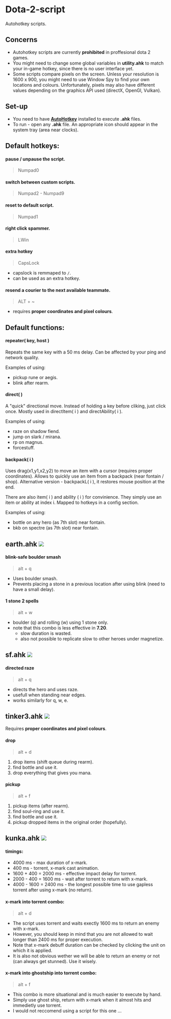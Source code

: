 # Dota-2-script
Autohotkey scripts.

## Concerns 
* Autohotkey scripts are currently **prohibited** in proffesional dota 2 games.
* You might need to change some global variables in **utility.ahk** to match your in-game hotkey, since there is no user interface yet.
* Some scripts compare pixels on the screen. Unless your resolution is 1600 x 900, you might need to use Window Spy to find your own locations and colours. Unfortunately, pixels may also have different values depending on the graphics API used (directX, OpenGl, Vulkan).

## Set-up
- You need to have [**AutoHotkey**](https://autohotkey.com/download/) installed to execute **.ahk** files.
- To run - open any **.ahk** file. An appropriate icon should appear in the system tray (area near clocks). 
## Default hotkeys:

#### pause / unpause the script.
> Numpad0

#### switch between custom scripts. 
> Numpad2 - Numpad9 

#### reset to default script.
> Numpad1 

#### right click spammer.
> LWin 

#### extra hotkey
> CapsLock
- capslock is remmaped to `/`.
- can be used as an extra hotkey.

#### resend a courier to the next available teammate.
> ALT + ~ 
- requires **proper coordinates and pixel colours**.

## Default functions:
  
#### repeater( key, host )
Repeats the same key with a 50 ms delay. Can be affected by your ping and network quality.

Examples of using:
* pickup rune or aegis. 
* blink after rearm.

#### direct( )
A "quick" directional move. Instead of holding a key before cliking, just click once. Mostly used in directItem( i ) and directAbility( i ).

Examples of using:
* raze on shadow fiend. 
* jump on slark / mirana.
* rp on magnus. 
* forcestuff.

#### backpack( i ) 
Uses drag(x1,y1,x2,y2) to move an item with a cursor (requires proper coordinates). Allows to quickly use an item from a backpack (near fontain / shop). Alternative version - backpackL( i ), it restores mouse position at the end. 

There are also item( i ) and ability ( i ) for convinience. They simply use an item or ability at index i. Mapped to hotkeys in a config section.

Examples of using:
* bottle on any hero (as 7th slot) near fontain.
* bkb on spectre (as 7th slot) near fontain. 


<h2>earth.ahk  <img style="-webkit-user-select: none;" src="https://d1u5p3l4wpay3k.cloudfront.net/dota2_gamepedia/1/1f/Earth_Spirit_minimap_icon.png?version=338508a1c39498cee5fa3bb7f6aaf2c7"> 
</h2>
  
#### blink-safe boulder smash 
> alt + q 
- Uses boulder smash.
- Prevents placing a stone in a previous location after using blink (need to have a small delay).

#### 1 stone 2 spells 
> alt + w 
- boulder (q) and rolling (w) using 1 stone only.
- note that this combo is less effective in **7.20**.
  - slow duration is wasted. 
  - also not possible to replicate slow to other heroes under magnetize. 


<h2>sf.ahk  <img style="-webkit-user-select: none;" src="https://d1u5p3l4wpay3k.cloudfront.net/dota2_gamepedia/0/00/Shadow_Fiend_minimap_icon.png?version=e23a8fbdbc353ca25c2e169ee2ee195e"> 
</h2>

#### directed raze 
> alt + q
- directs the hero and uses raze. 
- usefull when standing near edges. 
- works similarly for q, w, e. 


<h2>tinker3.ahk  <img style="-webkit-user-select: none;" src="https://d1u5p3l4wpay3k.cloudfront.net/dota2_gamepedia/1/1b/Tinker_minimap_icon.png?version=0a42750ce18979d6d476eed5a2c7bcc4">
</h2>

Requires **proper coordinates and pixel colours**.

#### drop
> alt + d
1. drop items (shift queue during rearm).
2. find bottle and use it.
3. drop everything that gives you mana.

#### pickup
> alt + f 
1. pickup items (after rearm).
2. find soul-ring and use it.
3. find bottle and use it.
4. pickup dropped items in the original order (hopefully).


<h2>kunka.ahk  <img style="-webkit-user-select: none;" src="https://d1u5p3l4wpay3k.cloudfront.net/dota2_gamepedia/5/5b/Kunkka_minimap_icon.png?version=e9293220d87c521d719f05dec9bcd668">
</h2>

#### timings: 
- 4000 ms - max duration of x-mark.  
- 400 ms - torrent, x-mark cast animation. 
- 1600 + 400 = 2000 ms - effective impact delay for torrent. 
- 2000 - 400 = 1600 ms - wait after torrent to return with x-mark.
- 4000 - 1600 = 2400 ms - the longest possible time to use gapless torrent after using x-mark (no return). 
#### x-mark into torrent combo:
> alt + d 
- The script uses torrent and waits exectly 1600 ms to return an enemy with x-mark. 
- However, you should keep in mind that you are not allowed to wait longer than 2400 ms for proper execution.  
- Note that x-mark debuff duration can be checked by clicking the unit on which it is applied. 
- It is also not obvious wether we will be able to return an enemy or not (can always get stunned). Use it wisely.

#### x-mark into ghostship into torrent combo:
> alt + f 
- This combo is more situational and is much easier to execute by hand.
- Simply use ghost ship, return with x-mark when it almost hits and immedietly use torrent.
- I would not reccomend using a script for this one ... 

